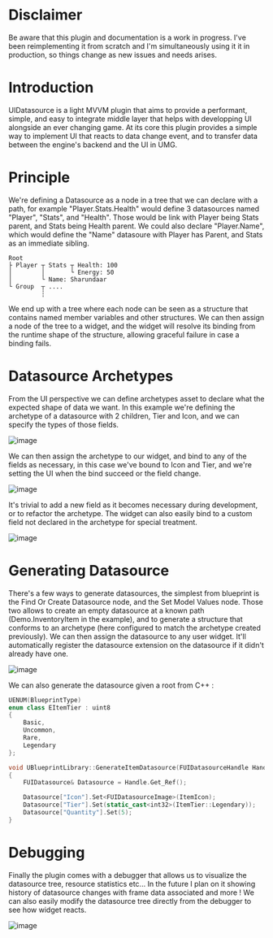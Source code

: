 # Disclaimer

Be aware that this plugin and documentation is a work in progress. I've been reimplementing it from scratch and I'm simultaneously using it it in production, so things change as new issues and needs arises.

# Introduction

UIDatasource is a light MVVM plugin that aims to provide a performant, simple, and easy to integrate middle layer that helps with developping UI alongside an ever changing game.
At its core this plugin provides a simple way to implement UI that reacts to data change event, and to transfer data between the engine's backend and the UI in UMG.

# Principle

We're defining a Datasource as a node in a tree that we can declare with a path, for example "Player.Stats.Health" would define 3 datasources named "Player", "Stats", and "Health". Those would be link with Player being Stats parent, and Stats being Health parent.
We could also declare "Player.Name", which would define the "Name" datasoure with Player has Parent, and Stats as an immediate sibling.

```
Root
├ Player ┬ Stats ┬ Health: 100
│        │       └ Energy: 50
│        └ Name: Sharundaar
└ Group  ┬ ....
         ┆
```

We end up with a tree where each node can be seen as a structure that contains named member variables and other structures. We can then assign a node of the tree to a widget, and the widget will resolve its binding from the runtime shape of the structure, allowing graceful failure in case a binding fails.

# Datasource Archetypes

From the UI perspective we can define archetypes asset to declare what the expected shape of data we want. In this example we're defining the archetype of a datasource with 2 children, Tier and Icon, and we can specify the types of those fields.

![image](https://github.com/Sharundaar/UIDatasource/assets/6921222/9ac00ade-08f2-4970-8265-9038ab0df2e0)

We can then assign the archetype to our widget, and bind to any of the fields as necessary, in this case we've bound to Icon and Tier, and we're setting the UI when the bind succeed or the field change.

![image](https://github.com/Sharundaar/UIDatasource/assets/6921222/373f73b3-0e73-4bb2-b63f-6312195f6ada)

It's trivial to add a new field as it becomes necessary during development, or to refactor the archetype. The widget can also easily bind to a custom field not declared in the archetype for special treatment.

![image](https://github.com/Sharundaar/UIDatasource/assets/6921222/154fee11-8cd7-4bfb-80a7-1de01307b46a)

# Generating Datasource

There's a few ways to generate datasources, the simplest from blueprint is the Find Or Create Datasource node, and the Set Model Values node. Those two allows to create an empty datasource at a known path (Demo.InventoryItem in the example), and to generate a structure that conforms to an archetype (here configured to match the archetype created previously).
We can then assign the datasource to any user widget. It'll automatically register the datasource extension on the datasource if it didn't already have one.

![image](https://github.com/Sharundaar/UIDatasource/assets/6921222/9ef0cab3-2109-4299-9863-832e455845c7)

We can also generate the datasource given a root from C++ :

```cpp
UENUM(BlueprintType)
enum class EItemTier : uint8
{
	Basic,
	Uncommon,
	Rare,
	Legendary
};

void UBlueprintLibrary::GenerateItemDatasource(FUIDatasourceHandle Handle, TSoftObjectPtr<UTexture2D> ItemIcon) // Passing the Icon here, but in theory would come from whatever backend we have
{
	FUIDatasource& Datasource = Handle.Get_Ref();

	Datasource["Icon"].Set<FUIDatasourceImage>(ItemIcon);
	Datasource["Tier"].Set(static_cast<int32>(ItemTier::Legendary));
	Datasource["Quantity"].Set(5);
}
```

# Debugging

Finally the plugin comes with a debugger that allows us to visualize the datasource tree, resource statistics etc... In the future I plan on it showing history of datasource changes with frame data associated and more ! We can also easily modify the datasource tree directly from the debugger to see how widget reacts.

![image](https://github.com/Sharundaar/UIDatasource/assets/6921222/901b98b0-ae69-4ddb-b5e1-90f0c9309737)


